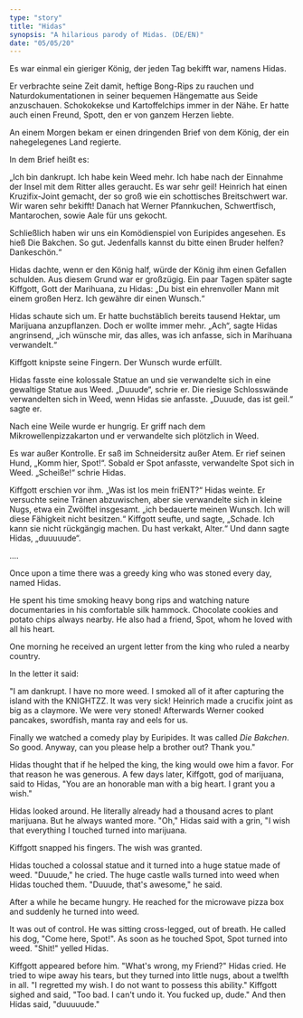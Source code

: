 ```yaml
---
type: "story"
title: "Hidas"
synopsis: "A hilarious parody of Midas. (DE/EN)"
date: "05/05/20"
---
```


Es war einmal ein gieriger König, der jeden Tag bekifft war, namens Hidas.

Er verbrachte seine Zeit damit, heftige Bong-Rips zu rauchen und Naturdokumentationen in seiner bequemen Hängematte aus Seide anzuschauen. Schokokekse und Kartoffelchips immer in der Nähe. Er hatte auch einen Freund, Spott, den er von ganzem Herzen liebte.

An einem Morgen bekam er einen dringenden Brief von dem König, der ein nahegelegenes Land regierte.

In dem Brief heißt es:

„Ich bin dankrupt. Ich habe kein Weed mehr. Ich habe nach der Einnahme der Insel mit dem Ritter alles geraucht. Es war sehr geil! Heinrich hat einen Kruzifix-Joint gemacht, der so groß wie ein schottisches Breitschwert war. Wir waren sehr bekifft! Danach hat Werner Pfannkuchen, Schwertfisch, Mantarochen, sowie Aale für uns gekocht. 

Schließlich haben wir uns ein Komödienspiel von Euripides angesehen. Es hieß Die Bakchen. So gut. Jedenfalls kannst du bitte einen Bruder helfen?Dankeschön.“

Hidas dachte, wenn er den König half, würde der König ihm einen Gefallen schulden. Aus diesem Grund war er großzügig. Ein paar Tagen später sagte Kiffgott, Gott der Marihuana, zu Hidas: „Du bist ein ehrenvoller Mann mit einem großen Herz. Ich gewähre dir einen Wunsch.“

Hidas schaute sich um. Er hatte buchstäblich bereits tausend Hektar, um Marijuana anzupflanzen. Doch er wollte immer mehr. „Ach“, sagte Hidas angrinsend, „ich wünsche mir, das alles, was ich anfasse, sich in Marihuana verwandelt.“

Kiffgott knipste seine Fingern. Der Wunsch wurde erfüllt.

Hidas fasste eine kolossale Statue an und sie verwandelte sich in eine gewaltige Statue aus Weed. „Duuude“, schrie er. Die riesige Schlosswände verwandelten sich in Weed, wenn Hidas sie anfasste. „Duuude, das ist geil.“ sagte er.

Nach eine Weile wurde er hungrig. Er griff nach dem Mikrowellenpizzakarton und er verwandelte sich plötzlich in Weed.

Es war außer Kontrolle. Er saß im Schneidersitz außer Atem. Er rief seinen Hund, „Komm hier, Spot!“. Sobald er Spot anfasste, verwandelte Spot sich in Weed. „Scheiße!“ schrie Hidas.

Kiffgott erschien vor ihm. „Was ist los mein friENT?“
Hidas weinte. Er versuchte seine Tränen abzuwischen, aber sie verwandelte sich in kleine Nugs, etwa ein Zwölftel insgesamt. „ich bedauerte meinen Wunsch. Ich will diese Fähigkeit nicht besitzen.“ Kiffgott seufte, und sagte, „Schade. Ich kann sie nicht rückgängig machen. Du hast verkakt, Alter.“ Und dann sagte Hidas, „duuuuude“.

....

Once upon a time there was a greedy king who was stoned every day, named Hidas.

He spent his time smoking heavy bong rips and watching nature documentaries in his comfortable silk hammock. Chocolate cookies and potato chips always nearby. He also had a friend, Spot, whom he loved with all his heart.

One morning he received an urgent letter from the king who ruled a nearby country.

In the letter it said:

"I am dankrupt. I have no more weed. I smoked all of it after capturing the island with the KNIGHTZZ. It was very sick! Heinrich made a crucifix joint as big as a claymore. We were very stoned! Afterwards Werner cooked pancakes, swordfish, manta ray and eels for us.

Finally we watched a comedy play by Euripides. It was called _Die Bakchen_. So good. Anyway, can you please help a brother out? Thank you."

Hidas thought that if he helped the king, the king would owe him a favor. For that reason he was generous. A few days later, Kiffgott, god of marijuana, said to Hidas, "You are an honorable man with a big heart. I grant you a wish."

Hidas looked around. He literally already had a thousand acres to plant marijuana. But he always wanted more. "Oh," Hidas said with a grin, "I wish that everything I touched turned into marijuana.

Kiffgott snapped his fingers. The wish was granted.

Hidas touched a colossal statue and it turned into a huge statue made of weed. "Duuude," he cried. The huge castle walls turned into weed when Hidas touched them. "Duuude, that's awesome," he said.

After a while he became hungry. He reached for the microwave pizza box and suddenly he turned into weed.

It was out of control. He was sitting cross-legged, out of breath. He called his dog, "Come here, Spot!". As soon as he touched Spot, Spot turned into weed. "Shit!" yelled Hidas.

Kiffgott appeared before him. "What's wrong, my Friend?" Hidas cried. He tried to wipe away his tears, but they turned into little nugs, about a twelfth in all. "I regretted my wish. I do not want to possess this ability." Kiffgott sighed and said, "Too bad. I can't undo it. You fucked up, dude." And then Hidas said, "duuuuude."